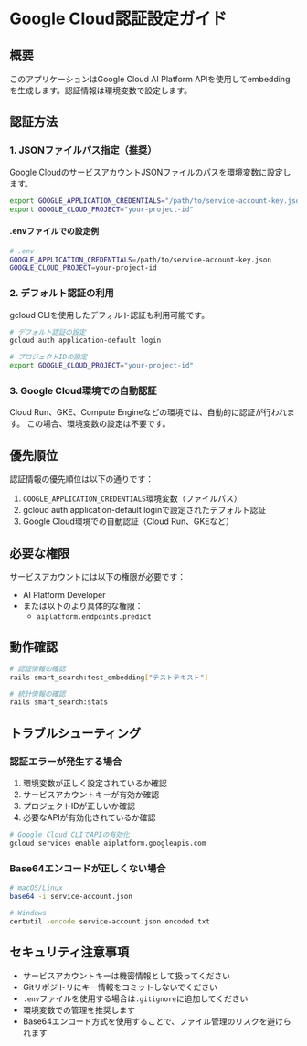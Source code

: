 # Google Cloud認証設定ガイド

## 概要

このアプリケーションはGoogle Cloud AI Platform APIを使用してembeddingを生成します。認証情報は環境変数で設定します。

## 認証方法

### 1. JSONファイルパス指定（推奨）

Google CloudのサービスアカウントJSONファイルのパスを環境変数に設定します。

```bash
export GOOGLE_APPLICATION_CREDENTIALS="/path/to/service-account-key.json"
export GOOGLE_CLOUD_PROJECT="your-project-id"
```

#### .envファイルでの設定例

```bash
# .env
GOOGLE_APPLICATION_CREDENTIALS=/path/to/service-account-key.json
GOOGLE_CLOUD_PROJECT=your-project-id
```

### 2. デフォルト認証の利用

gcloud CLIを使用したデフォルト認証も利用可能です。

```bash
# デフォルト認証の設定
gcloud auth application-default login

# プロジェクトIDの設定
export GOOGLE_CLOUD_PROJECT="your-project-id"
```

### 3. Google Cloud環境での自動認証

Cloud Run、GKE、Compute Engineなどの環境では、自動的に認証が行われます。
この場合、環境変数の設定は不要です。

## 優先順位

認証情報の優先順位は以下の通りです：

1. `GOOGLE_APPLICATION_CREDENTIALS`環境変数（ファイルパス）
2. gcloud auth application-default loginで設定されたデフォルト認証
3. Google Cloud環境での自動認証（Cloud Run、GKEなど）

## 必要な権限

サービスアカウントには以下の権限が必要です：

- AI Platform Developer
- または以下のより具体的な権限：
  - `aiplatform.endpoints.predict`

## 動作確認

```bash
# 認証情報の確認
rails smart_search:test_embedding["テストテキスト"]

# 統計情報の確認
rails smart_search:stats
```

## トラブルシューティング

### 認証エラーが発生する場合

1. 環境変数が正しく設定されているか確認
2. サービスアカウントキーが有効か確認
3. プロジェクトIDが正しいか確認
4. 必要なAPIが有効化されているか確認

```bash
# Google Cloud CLIでAPIの有効化
gcloud services enable aiplatform.googleapis.com
```

### Base64エンコードが正しくない場合

```bash
# macOS/Linux
base64 -i service-account.json

# Windows
certutil -encode service-account.json encoded.txt
```

## セキュリティ注意事項

- サービスアカウントキーは機密情報として扱ってください
- Gitリポジトリにキー情報をコミットしないでください
- `.env`ファイルを使用する場合は`.gitignore`に追加してください
- 環境変数での管理を推奨します
- Base64エンコード方式を使用することで、ファイル管理のリスクを避けられます